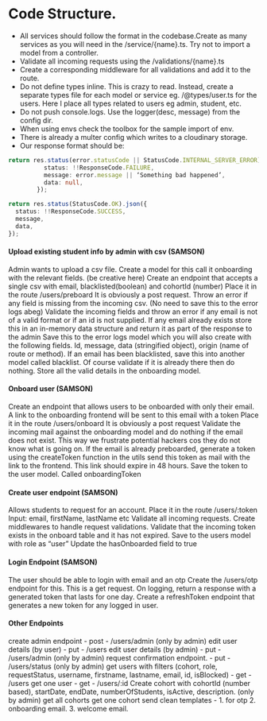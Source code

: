 # Code Structure.

- All services should follow the format in the codebase.Create as many services as you will need in the /service/{name}.ts. Try not to import a model from a controller.
- Validate all incoming requests using the /validations/{name}.ts
- Create a corresponding middleware for all validations and add it to the route.
- Do not define types inline. This is crazy to read. Instead, create a separate types file for each model or service eg. /@types/user.ts for the users. Here I place all types related to users eg admin, student, etc.
- Do not push console.logs. Use the logger(desc, message) from the config dir.
- When using envs check the toolbox for the sample import of env.
- There is already a multer config which writes to a cloudinary storage.
- Our response format should be:

```typescript
return res.status(error.statusCode || StatusCode.INTERNAL_SERVER_ERROR).json({
          status: !!ResponseCode.FAILURE,
          message: error.message || ‘Something bad happened’,
          data: null,
        });
```

```typescript
return res.status(StatusCode.OK).json({
  status: !!ResponseCode.SUCCESS,
  message,
  data,
});
```

#### Upload existing student info by admin with csv (SAMSON)

Admin wants to upload a csv file.
Create a model for this call it onboarding with the relevant fields. (be creative here)
Create an endpoint that accepts a single csv with email, blacklisted(boolean) and cohortId (number)
Place it in the route /users/preboard
It is obviously a post request.
Throw an error if any field is missing from the incoming csv. (No need to save this to the error logs abeg)
Validate the incoming fields and throw an error if any email is not of a valid format or if an id is not supplied.
If any email already exists store this in an in-memory data structure and return it as part of the response to the admin
Save this to the error logs model which you will also create with the following fields. Id, message, data (stringified object), origin (name of route or method).
If an email has been blacklisted, save this into another model called blacklist. Of course validate if it is already there then do nothing.
Store all the valid details in the onboarding model.

#### Onboard user (SAMSON)

Create an endpoint that allows users to be onboarded with only their email. A link to the onboarding frontend will be sent to this email with a token
Place it in the route /users/onboard
It is obviously a post request
Validate the incoming mail against the onboarding model and do nothing if the email does not exist. This way we frustrate potential hackers cos they do not know what is going on.
If the email is already preboarded, generate a token using the createToken function in the utils send this token as mail with the link to the frontend. This link should expire in 48 hours.
Save the token to the user model. Called onboardingToken

#### Create user endpoint (SAMSON)

Allows students to request for an account.
Place it in the route /users/:token
Input: email, firstName, lastName etc
Validate all incoming requests. Create middlewares to handle request validations.
Validate that the incoming token exists in the onboard table and it has not expired.
Save to the users model with role as “user”
Update the hasOnboarded field to true

#### Login Endpoint (SAMSON)

The user should be able to login with email and an otp
Create the /users/otp endpoint for this. This is a get request.
On logging, return a response with a generated token that lasts for one day.
Create a refreshToken endpoint that generates a new token for any logged in user.

#### Other Endpoints

create admin endpoint - post - /users/admin (only by admin)
edit user details (by user) - put - /users
edit user details (by admin) - put - /users/admin (only by admin)
request confirmation endpoint. - put - /users/status (only by admin)
get users with filters (cohort, role, requestStatus, username, firstname, lastname, email, id, isBlocked) - get - /users
get one user - get - /users/:id
Create cohort with cohortId (number based), startDate, endDate, numberOfStudents, isActive, description. (only by admin)
get all cohorts
get one cohort
send clean templates - 1. for otp 2. onboarding email. 3. welcome email.
